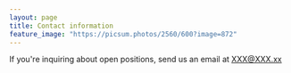 ```yaml
---
layout: page
title: Contact information
feature_image: "https://picsum.photos/2560/600?image=872"
---
```


If you're inquiring about open positions, send us an email at XXX@XXX.xx
